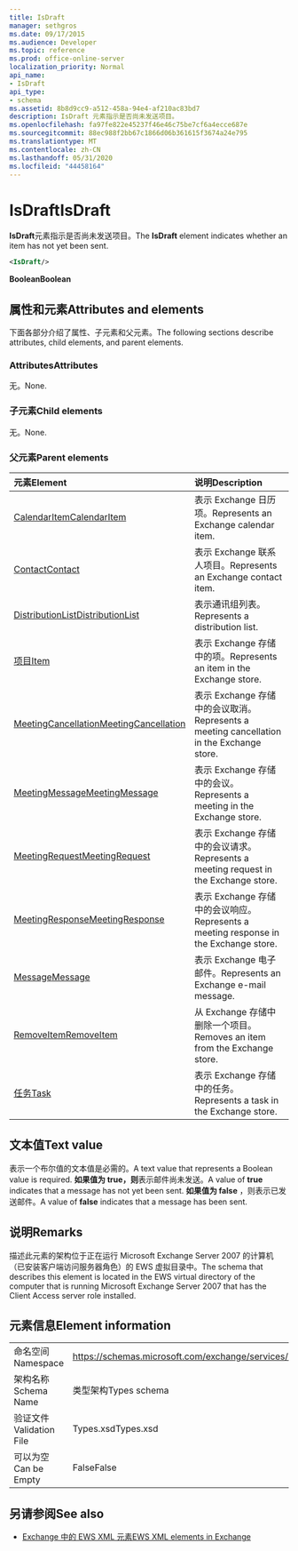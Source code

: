 ```yaml
---
title: IsDraft
manager: sethgros
ms.date: 09/17/2015
ms.audience: Developer
ms.topic: reference
ms.prod: office-online-server
localization_priority: Normal
api_name:
- IsDraft
api_type:
- schema
ms.assetid: 8b8d9cc9-a512-458a-94e4-af210ac83bd7
description: IsDraft 元素指示是否尚未发送项目。
ms.openlocfilehash: fa97fe822e45237f46e46c75be7cf6a4ecce687e
ms.sourcegitcommit: 88ec988f2bb67c1866d06b361615f3674a24e795
ms.translationtype: MT
ms.contentlocale: zh-CN
ms.lasthandoff: 05/31/2020
ms.locfileid: "44458164"
---
```

# <a name="isdraft"></a><span data-ttu-id="a71ed-103">IsDraft</span><span class="sxs-lookup"><span data-stu-id="a71ed-103">IsDraft</span></span>

<span data-ttu-id="a71ed-104">**IsDraft**元素指示是否尚未发送项目。</span><span class="sxs-lookup"><span data-stu-id="a71ed-104">The **IsDraft** element indicates whether an item has not yet been sent.</span></span> 
  
```xml
<IsDraft/>
```

 <span data-ttu-id="a71ed-105">**Boolean**</span><span class="sxs-lookup"><span data-stu-id="a71ed-105">**Boolean**</span></span>
## <a name="attributes-and-elements"></a><span data-ttu-id="a71ed-106">属性和元素</span><span class="sxs-lookup"><span data-stu-id="a71ed-106">Attributes and elements</span></span>

<span data-ttu-id="a71ed-107">下面各部分介绍了属性、子元素和父元素。</span><span class="sxs-lookup"><span data-stu-id="a71ed-107">The following sections describe attributes, child elements, and parent elements.</span></span>
  
### <a name="attributes"></a><span data-ttu-id="a71ed-108">Attributes</span><span class="sxs-lookup"><span data-stu-id="a71ed-108">Attributes</span></span>

<span data-ttu-id="a71ed-109">无。</span><span class="sxs-lookup"><span data-stu-id="a71ed-109">None.</span></span>
  
### <a name="child-elements"></a><span data-ttu-id="a71ed-110">子元素</span><span class="sxs-lookup"><span data-stu-id="a71ed-110">Child elements</span></span>

<span data-ttu-id="a71ed-111">无。</span><span class="sxs-lookup"><span data-stu-id="a71ed-111">None.</span></span>
  
### <a name="parent-elements"></a><span data-ttu-id="a71ed-112">父元素</span><span class="sxs-lookup"><span data-stu-id="a71ed-112">Parent elements</span></span>

|<span data-ttu-id="a71ed-113">**元素**</span><span class="sxs-lookup"><span data-stu-id="a71ed-113">**Element**</span></span>|<span data-ttu-id="a71ed-114">**说明**</span><span class="sxs-lookup"><span data-stu-id="a71ed-114">**Description**</span></span>|
|:-----|:-----|
|[<span data-ttu-id="a71ed-115">CalendarItem</span><span class="sxs-lookup"><span data-stu-id="a71ed-115">CalendarItem</span></span>](calendaritem.md) <br/> |<span data-ttu-id="a71ed-116">表示 Exchange 日历项。</span><span class="sxs-lookup"><span data-stu-id="a71ed-116">Represents an Exchange calendar item.</span></span>  <br/> |
|[<span data-ttu-id="a71ed-117">Contact</span><span class="sxs-lookup"><span data-stu-id="a71ed-117">Contact</span></span>](contact.md) <br/> |<span data-ttu-id="a71ed-118">表示 Exchange 联系人项目。</span><span class="sxs-lookup"><span data-stu-id="a71ed-118">Represents an Exchange contact item.</span></span>  <br/> |
|[<span data-ttu-id="a71ed-119">DistributionList</span><span class="sxs-lookup"><span data-stu-id="a71ed-119">DistributionList</span></span>](distributionlist.md) <br/> |<span data-ttu-id="a71ed-120">表示通讯组列表。</span><span class="sxs-lookup"><span data-stu-id="a71ed-120">Represents a distribution list.</span></span>  <br/> |
|[<span data-ttu-id="a71ed-121">项目</span><span class="sxs-lookup"><span data-stu-id="a71ed-121">Item</span></span>](item.md) <br/> |<span data-ttu-id="a71ed-122">表示 Exchange 存储中的项。</span><span class="sxs-lookup"><span data-stu-id="a71ed-122">Represents an item in the Exchange store.</span></span>  <br/> |
|[<span data-ttu-id="a71ed-123">MeetingCancellation</span><span class="sxs-lookup"><span data-stu-id="a71ed-123">MeetingCancellation</span></span>](meetingcancellation.md) <br/> |<span data-ttu-id="a71ed-124">表示 Exchange 存储中的会议取消。</span><span class="sxs-lookup"><span data-stu-id="a71ed-124">Represents a meeting cancellation in the Exchange store.</span></span>  <br/> |
|[<span data-ttu-id="a71ed-125">MeetingMessage</span><span class="sxs-lookup"><span data-stu-id="a71ed-125">MeetingMessage</span></span>](meetingmessage.md) <br/> |<span data-ttu-id="a71ed-126">表示 Exchange 存储中的会议。</span><span class="sxs-lookup"><span data-stu-id="a71ed-126">Represents a meeting in the Exchange store.</span></span>  <br/> |
|[<span data-ttu-id="a71ed-127">MeetingRequest</span><span class="sxs-lookup"><span data-stu-id="a71ed-127">MeetingRequest</span></span>](meetingrequest.md) <br/> |<span data-ttu-id="a71ed-128">表示 Exchange 存储中的会议请求。</span><span class="sxs-lookup"><span data-stu-id="a71ed-128">Represents a meeting request in the Exchange store.</span></span>  <br/> |
|[<span data-ttu-id="a71ed-129">MeetingResponse</span><span class="sxs-lookup"><span data-stu-id="a71ed-129">MeetingResponse</span></span>](meetingresponse.md) <br/> |<span data-ttu-id="a71ed-130">表示 Exchange 存储中的会议响应。</span><span class="sxs-lookup"><span data-stu-id="a71ed-130">Represents a meeting response in the Exchange store.</span></span>  <br/> |
|[<span data-ttu-id="a71ed-131">Message</span><span class="sxs-lookup"><span data-stu-id="a71ed-131">Message</span></span>](message-ex15websvcsotherref.md) <br/> |<span data-ttu-id="a71ed-132">表示 Exchange 电子邮件。</span><span class="sxs-lookup"><span data-stu-id="a71ed-132">Represents an Exchange e-mail message.</span></span>  <br/> |
|[<span data-ttu-id="a71ed-133">RemoveItem</span><span class="sxs-lookup"><span data-stu-id="a71ed-133">RemoveItem</span></span>](removeitem.md) <br/> |<span data-ttu-id="a71ed-134">从 Exchange 存储中删除一个项目。</span><span class="sxs-lookup"><span data-stu-id="a71ed-134">Removes an item from the Exchange store.</span></span>  <br/> |
|[<span data-ttu-id="a71ed-135">任务</span><span class="sxs-lookup"><span data-stu-id="a71ed-135">Task</span></span>](task.md) <br/> |<span data-ttu-id="a71ed-136">表示 Exchange 存储中的任务。</span><span class="sxs-lookup"><span data-stu-id="a71ed-136">Represents a task in the Exchange store.</span></span>  <br/> |
   
## <a name="text-value"></a><span data-ttu-id="a71ed-137">文本值</span><span class="sxs-lookup"><span data-stu-id="a71ed-137">Text value</span></span>

<span data-ttu-id="a71ed-138">表示一个布尔值的文本值是必需的。</span><span class="sxs-lookup"><span data-stu-id="a71ed-138">A text value that represents a Boolean value is required.</span></span> <span data-ttu-id="a71ed-139">**如果值为 true，则**表示邮件尚未发送。</span><span class="sxs-lookup"><span data-stu-id="a71ed-139">A value of **true** indicates that a message has not yet been sent.</span></span> <span data-ttu-id="a71ed-140">**如果值为 false** ，则表示已发送邮件。</span><span class="sxs-lookup"><span data-stu-id="a71ed-140">A value of **false** indicates that a message has been sent.</span></span> 
  
## <a name="remarks"></a><span data-ttu-id="a71ed-141">说明</span><span class="sxs-lookup"><span data-stu-id="a71ed-141">Remarks</span></span>

<span data-ttu-id="a71ed-142">描述此元素的架构位于正在运行 Microsoft Exchange Server 2007 的计算机（已安装客户端访问服务器角色）的 EWS 虚拟目录中。</span><span class="sxs-lookup"><span data-stu-id="a71ed-142">The schema that describes this element is located in the EWS virtual directory of the computer that is running Microsoft Exchange Server 2007 that has the Client Access server role installed.</span></span>
  
## <a name="element-information"></a><span data-ttu-id="a71ed-143">元素信息</span><span class="sxs-lookup"><span data-stu-id="a71ed-143">Element information</span></span>

|||
|:-----|:-----|
|<span data-ttu-id="a71ed-144">命名空间</span><span class="sxs-lookup"><span data-stu-id="a71ed-144">Namespace</span></span>  <br/> |https://schemas.microsoft.com/exchange/services/2006/types  <br/> |
|<span data-ttu-id="a71ed-145">架构名称</span><span class="sxs-lookup"><span data-stu-id="a71ed-145">Schema Name</span></span>  <br/> |<span data-ttu-id="a71ed-146">类型架构</span><span class="sxs-lookup"><span data-stu-id="a71ed-146">Types schema</span></span>  <br/> |
|<span data-ttu-id="a71ed-147">验证文件</span><span class="sxs-lookup"><span data-stu-id="a71ed-147">Validation File</span></span>  <br/> |<span data-ttu-id="a71ed-148">Types.xsd</span><span class="sxs-lookup"><span data-stu-id="a71ed-148">Types.xsd</span></span>  <br/> |
|<span data-ttu-id="a71ed-149">可以为空</span><span class="sxs-lookup"><span data-stu-id="a71ed-149">Can be Empty</span></span>  <br/> |<span data-ttu-id="a71ed-150">False</span><span class="sxs-lookup"><span data-stu-id="a71ed-150">False</span></span>  <br/> |
   
## <a name="see-also"></a><span data-ttu-id="a71ed-151">另请参阅</span><span class="sxs-lookup"><span data-stu-id="a71ed-151">See also</span></span>



- [<span data-ttu-id="a71ed-152">Exchange 中的 EWS XML 元素</span><span class="sxs-lookup"><span data-stu-id="a71ed-152">EWS XML elements in Exchange</span></span>](ews-xml-elements-in-exchange.md)

